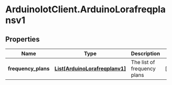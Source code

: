 # ArduinoIotClient.ArduinoLorafreqplansv1

## Properties

Name | Type | Description | Notes
------------ | ------------- | ------------- | -------------
**frequency_plans** | [**List[ArduinoLorafreqplanv1]**](ArduinoLorafreqplanv1.md) | The list of frequency plans | [optional] 


